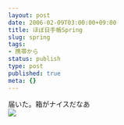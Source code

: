 ```yaml
---
layout: post
date: 2006-02-09T03:00:00+09:00
title: ほぼ日手帳Spring
slug: spring
tags:
- 携帯から
status: publish
type: post
published: true
meta: {}
---
```

<div class="caption">届いた。箱がナイスだなあ
</div>
<div class="photo"><img src="/images/uploads/blog-photo-1139412473.88-0.jpg" /></div>
